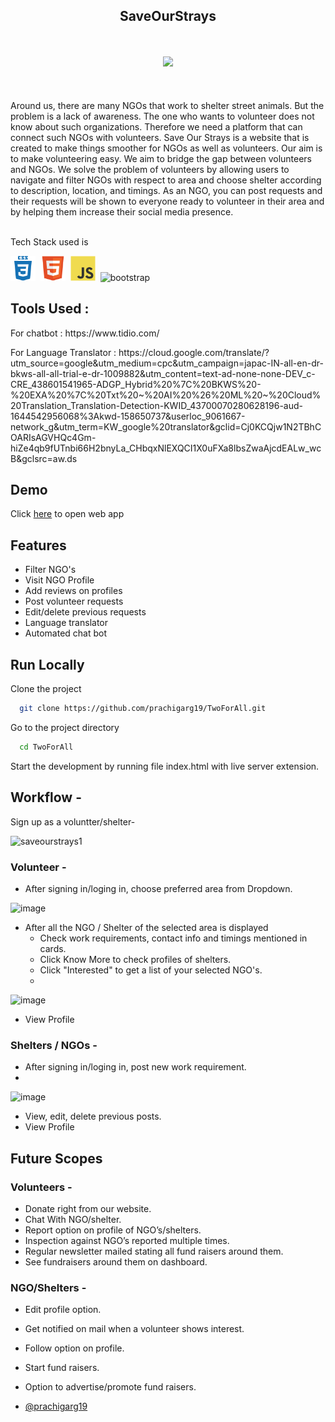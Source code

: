 <div align="center">
<h2 align="center"><strong>  SaveOurStrays  </strong></h2>
<br><br>
 <img src="https://i.pinimg.com/originals/9f/df/93/9fdf93860f9269c05411e27291a7b936.gif" width="300px"/>

</div>
<br><br><br>
Around us, there are many NGOs that work to shelter street animals. But the problem is a lack of awareness. The one who wants to volunteer does not know about such organizations. Therefore we need a platform that can connect such NGOs with volunteers.  Save Our Strays is a website that is created to make things smoother for NGOs as well as volunteers. Our aim is to make volunteering easy. We aim to bridge the gap between volunteers and NGOs. We solve the problem of volunteers by allowing users to navigate and filter NGOs with respect to area and choose shelter according to description, location, and timings. As an NGO, you can post requests and their requests will be shown to everyone ready to volunteer in their area and by helping them increase their social media presence.


<br>Tech Stack used is<br> 

 <img src="https://github.com/devicons/devicon/blob/master/icons/css3/css3-plain-wordmark.svg"  title="CSS3" alt="CSS" width="40" height="40"/>&nbsp;
 <img src="https://github.com/devicons/devicon/blob/master/icons/html5/html5-original.svg" title="HTML5" alt="HTML" width="40" height="40"/>&nbsp;
 <img src="https://github.com/devicons/devicon/blob/master/icons/javascript/javascript-original.svg" title="JavaScript" alt="JavaScript" width="40" height="40"/>&nbsp;
  <img src="https://camo.githubusercontent.com/bec2c92468d081617cb3145a8f3d8103e268bca400f6169c3a68dc66e05c971e/68747470733a2f2f76352e676574626f6f7473747261702e636f6d2f646f63732f352e302f6173736574732f6272616e642f626f6f7473747261702d6c6f676f2d736861646f772e706e67" title="boostrap" alt="bootstrap" width="40" height="40"/>
  
  
  ## Tools Used :
  <p>For chatbot : https://www.tidio.com/</p>
  <p>For Language Translator : https://cloud.google.com/translate/?utm_source=google&utm_medium=cpc&utm_campaign=japac-IN-all-en-dr-bkws-all-all-trial-e-dr-1009882&utm_content=text-ad-none-none-DEV_c-CRE_438601541965-ADGP_Hybrid%20%7C%20BKWS%20-%20EXA%20%7C%20Txt%20~%20AI%20%26%20ML%20~%20Cloud%20Translation_Translation-Detection-KWID_43700070280628196-aud-1644542956068%3Akwd-158650737&userloc_9061667-network_g&utm_term=KW_google%20translator&gclid=Cj0KCQjw1N2TBhCOARIsAGVHQc4Gm-hiZe4qb9fUTnbi66H2bnyLa_CHbqxNlEXQCI1X0uFXa8lbsZwaAjcdEALw_wcB&gclsrc=aw.ds</p>
  
  ## Demo
  Click [here](https://prachigarg19.github.io/TwoForAll/) to open web app
  
  ## Features

- Filter NGO's
- Visit NGO Profile
- Add reviews on profiles
- Post volunteer requests
- Edit/delete previous requests
- Language translator
- Automated chat bot

## Run Locally
Clone the project

```bash
  git clone https://github.com/prachigarg19/TwoForAll.git
```
Go to the project directory

```bash
  cd TwoForAll
```
Start the development by running file index.html with live server extension.

## Workflow - 

Sign up as a voluntter/shelter- 

![saveourstrays1](https://user-images.githubusercontent.com/72646230/167293106-c50e917e-95cb-4b9e-87b0-30707b10e8f5.png)

### Volunteer - 

- After signing in/loging in, choose preferred area from Dropdown.

![image](https://user-images.githubusercontent.com/72646230/167293166-4be378b1-b758-4750-bdc5-cf7ca5c47a07.png)

- After all the NGO / Shelter of the selected area is displayed 
    - Check work requirements, contact info and timings mentioned in cards.
    - Click Know More to check profiles of shelters.
    - Click "Interested" to get a list of your selected NGO's.
    - 
![image](https://user-images.githubusercontent.com/72646230/167293492-e37f053f-36d9-488f-8ac0-704e6a6a6f3a.png)

- View Profile


### Shelters / NGOs - 

- After signing in/loging in, post new work requirement.
- 
![image](https://user-images.githubusercontent.com/72646230/167293364-c9ce9d10-c64f-4ff2-98f7-35b6d5b2f297.png)

- View, edit, delete previous posts. 
- View Profile



## Future Scopes

### Volunteers -
- Donate right from our website.
- Chat With NGO/shelter.
- Report option on profile of NGO’s/shelters.
- Inspection against NGO’s reported multiple times.
- Regular newsletter mailed stating all fund raisers around them.
- See fundraisers around them on dashboard.

### NGO/Shelters -
- Edit profile option.
- Get notified on mail when a volunteer shows interest.
- Follow option on profile.
- Start fund raisers.
- Option to advertise/promote fund raisers.

- [@prachigarg19](https://github.com/prachigarg19)


